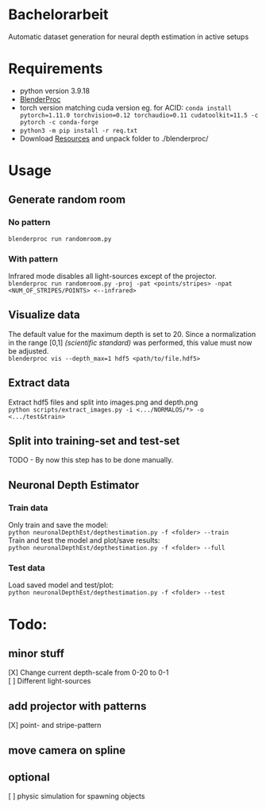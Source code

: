 # Bachelorarbeit
Automatic dataset generation for neural depth estimation in active setups

# Requirements
- python version 3.9.18
- [BlenderProc](https://github.com/DLR-RM/BlenderProc)
- torch version matching cuda version eg. for ACID: ```conda install pytorch=1.11.0 torchvision=0.12 torchaudio=0.11 cudatoolkit=11.5 -c pytorch -c conda-forge```
- ```python3 -m pip install -r req.txt```
- Download [Resources](https://nextcloud.beekama.de/index.php/s/RZq2xxSGmWeKQHF) and unpack folder to ./blenderproc/
# Usage
## Generate random room
### No pattern
```blenderproc run randomroom.py```
### With pattern
Infrared mode disables all light-sources except of the projector. </br>
```blenderproc run randomroom.py -proj -pat <points/stripes> -npat <NUM_OF_STRIPES/POINTS> <--infrared>```
## Visualize data
The default value for the maximum depth is set to 20. Since a normalization in the range [0,1] *(scientific standard)* was performed, this value must now be adjusted. </br>
```blenderproc vis --depth_max=1 hdf5 <path/to/file.hdf5>```
## Extract data
Extract hdf5 files and split into images.png and depth.png</br>
```python scripts/extract_images.py -i <.../NORMALOS/*> -o <.../test&train>```
## Split into training-set and test-set
TODO - By now this step has to be done manually. </br>
## Neuronal Depth Estimator
### Train data
Only train and save the model: </br>
```python neuronalDepthEst/depthestimation.py -f <folder> --train``` </br>
Train and test the model and plot/save results: </br>
```python neuronalDepthEst/depthestimation.py -f <folder> --full```
### Test data
Load saved model and test/plot: </br>
```python neuronalDepthEst/depthestimation.py -f <folder> --test```
# Todo:
## minor stuff
\[X\] Change current depth-scale from 0-20 to 0-1 </br>
\[ \] Different light-sources </br>

## add projector with patterns
[X] point- and stripe-pattern
## move camera on spline

## optional
\[ \] physic simulation for spawning objects </br>
